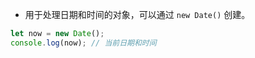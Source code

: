    - 用于处理日期和时间的对象，可以通过 `new Date()` 创建。

   ```javascript
   let now = new Date();
   console.log(now); // 当前日期和时间
   ```
